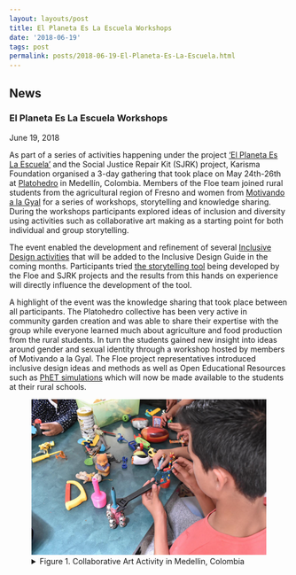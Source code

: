 ```yaml
---
layout: layouts/post
title: El Planeta Es La Escuela Workshops
date: '2018-06-19'
tags: post
permalink: posts/2018-06-19-El-Planeta-Es-La-Escuela.html
---
```

<article id="content" class="floe-content floe-news-item">
                <h2> News </h2>
                <!-- BEGIN markup for news item -->
                <h3>El Planeta Es La Escuela Workshops</h3>
                <time class="floe-date" datetime="2018-06-19">June 19, 2018</time>
                <p>
                    As part of a series of activities happening under the project
                    <a href="https://karisma.org.co/el-planeta-es-la-escuela/">‘El Planeta Es La Escuela’</a>
                    and the Social Justice Repair Kit (SJRK) project, Karisma Foundation organised a 3-day gathering that took place on May 24th-26th at
                    <a href="http://platohedro.org">Platohedro</a> in Medellín, Colombia. Members of the Floe team joined rural students from the agricultural
                    region of Fresno and women from <a href="http://platohedro.org/motivando-a-la-gyal/">Motivando a la Gyal</a>  for a series of workshops, storytelling and knowledge sharing.
                    During the workshops participants explored ideas of inclusion and diversity using activities such as collaborative art making as a
                    starting point for both individual and group storytelling.
                </p>
                <p>
                    The event enabled the development and refinement of several
                    <a href="https://wiki.fluidproject.org/display/fluid/Colombia+Visit+May+2018"> Inclusive Design activities</a>
                    that will be added to the Inclusive Design Guide in the coming months. Participants tried
                    <a href="https://karisma-stories.floeproject.org/"> the storytelling tool</a>
                    being developed by the Floe and SJRK projects and the results from this hands on experience will directly influence the development of the tool.
                </p>
                <p>
                    A highlight of the event was the knowledge sharing that took place between all participants. The Platohedro collective has been very active
                    in community garden creation and was able to share their expertise with the group while everyone learned much about agriculture and food
                    production from the rural students. In turn the students gained new insight into ideas around gender and sexual identity through a workshop
                    hosted by members of Motivando a la Gyal. The Floe project representatives introduced inclusive design ideas and methods as well as
                    Open Educational Resources such as
                    <a href="https://phet.colorado.edu/en/accessibility/prototypes">PhET simulations</a>
                    which will now be made available to the students at their rural schools.
                </p>
                <figure>
                    <a href="images/Medellin_art.png"><img src="images/Medellin_art_thumb.png" alt="view larger version of this image" aria-details="det1"></a>
                    <figcaption>
                        <details id="det1">
                            <summary>
                            Figure 1. Collaborative Art Activity in Medellin, Colombia
                            </summary>
                            <p>An image showing a several students constructing a small sculpture made of toys on a table top.</p>
                        </details>
                    </figcaption>
                </figure>
            </article>
         <!-- END markup for news item -->
